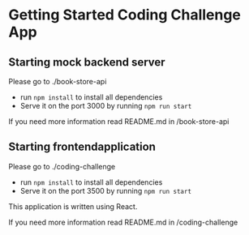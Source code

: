 # Getting Started Coding Challenge App

## Starting mock backend server
Please go to ./book-store-api
- run `npm install` to install all dependencies
- Serve it on the port 3000 by running `npm run start`

If you need more information read README.md in /book-store-api


## Starting frontendapplication
Please go to ./coding-challenge
- run `npm install` to install all dependencies
- Serve it on the port 3500 by running `npm run start`

This application is written using React. 

If you need more information read README.md in /coding-challenge

